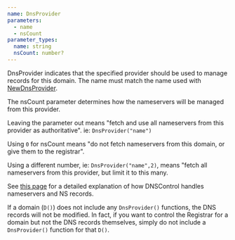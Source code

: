 ```yaml
---
name: DnsProvider
parameters:
  - name
  - nsCount
parameter_types:
  name: string
  nsCount: number?
---
```


DnsProvider indicates that the specified provider should be used to manage
records for this domain. The name must match the name used with [NewDnsProvider](../top_level_functions/NewDnsProvider.md).

The nsCount parameter determines how the nameservers will be managed from this provider.

Leaving the parameter out means "fetch and use all nameservers from this provider as authoritative". ie: `DnsProvider("name")`

Using `0` for nsCount means "do not fetch nameservers from this domain, or give them to the registrar".

Using a different number, ie: `DnsProvider("name",2)`, means "fetch all nameservers from this provider,
but limit it to this many.

See [this page](../../nameservers.md) for a detailed explanation of how DNSControl handles nameservers and NS records.

If a domain (`D()`) does not include any `DnsProvider()` functions,
the DNS records will not be modified. In fact, if you want to control
the Registrar for a domain but not the DNS records themselves, simply
do not include a `DnsProvider()` function for that `D()`.
